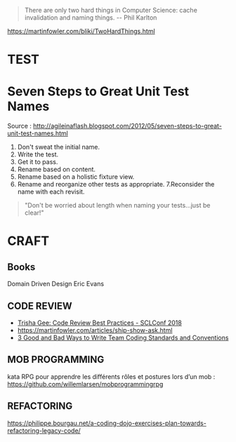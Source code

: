 > There are only two hard things in Computer Science: cache invalidation and naming things. -- Phil Karlton

https://martinfowler.com/bliki/TwoHardThings.html

# TEST
# Seven Steps to Great Unit Test Names
Source : http://agileinaflash.blogspot.com/2012/05/seven-steps-to-great-unit-test-names.html

1. Don't sweat the initial name.
2. Write the test.
3. Get it to pass.
4. Rename based on content.
5. Rename based on a holistic fixture view.
6. Rename and reorganize other tests as appropriate.
7.Reconsider the name with each revisit.

> "Don't be worried about length when naming your tests...just be clear!"


# CRAFT
## Books
Domain Driven Design Eric Evans


## CODE REVIEW
- [Trisha Gee: Code Review Best Practices - SCLConf 2018](https://youtu.be/jXi8h44cbQA)
- https://martinfowler.com/articles/ship-show-ask.html
- [3 Good and Bad Ways to Write Team Coding Standards and Conventions](https://philippe.bourgau.net/3-good-and-bad-ways-to-write-team-coding-standards-and-conventions/)


## MOB PROGRAMMING
kata RPG pour apprendre les différents rôles et postures lors d’un mob : https://github.com/willemlarsen/mobprogrammingrpg

## REFACTORING
https://philippe.bourgau.net/a-coding-dojo-exercises-plan-towards-refactoring-legacy-code/

